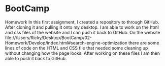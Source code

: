 # BootCamp
Homework
In this first assignment, I created a repository to through GitHub. After cloning it and pulling it onto my desktop. I am able to work on the html and css files of the website and I can push it back to GitHub. On the website file:///Users/Ricky/Desktop/BootCamp/02-Homework/Develop/index.html#search-engine-optimization there are some lines of code on the HTML and CSS file that needed some cleaning up without changing how the page looks. After working on these files I am then able to push it back to GitHub. 